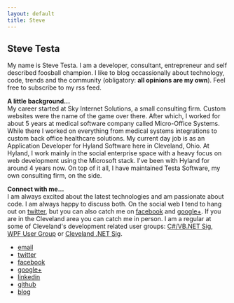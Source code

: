 ```yaml
---
layout: default
title: Steve
---
```

<div class="container-fluid steve-callout">
</div>

<div class="container">
    <div class="row-featurette">
        <div class="col-md-8" itemscope="" itemtype="http://data-vocabulary.org/Person">
			<h2 class="featurette-heading">Steve Testa</h2>
			<p class="lead">My name is <span itemprop="name">Steve Testa</span>. I am a developer, consultant, entrepreneur and self described foosball champion. I like to blog occassionally about technology, code, trends and the community (obligatory:&nbsp;<strong>all opinions are my own</strong>). Feel free to subscribe to my rss feed.</p>
			<p class="lead"><strong>A little background...</strong><br>My career started at Sky Internet Solutions, a small consulting firm. Custom websites were the name of the game over there. After which, I worked for about 5 years at medical software company called Micro-Office Systems. While there I worked on everything from medical systems integrations to custom back office healthcare solutions. My current day job is as an Application Developer for Hyland Software here in Cleveland, Ohio. At Hyland, I work mainly in the social enterprise space with a heavy focus on web development using the Microsoft stack. I've been with Hyland for around 4 years now. On top of it all, I have maintained&nbsp;Testa Software, my own consulting firm, on the side.&nbsp;</p>
			<p class="lead"><strong>Connect with me...</strong><br>I am always excited about the latest technologies and am passionate about code. I am always happy to discuss both. On the social web I tend to hang out on <a href="https://twitter.com/steven_testa">twitter</a>, but you can also catch me on <a href="https://www.facebook.com/steven.testa">facebook</a> and <a href="https://plus.google.com/114388532024454912535/about">google+</a>. If you are in the Cleveland area you can catch me in person. I am a regular at some of Cleveland's development related user groups: <a href="http://www.meetup.com/Cleveland-C-VB-Net-User-Group/">C#/VB.NET Sig</a>, <a href="http://www.meetup.com/Cleveland-WPF-User-Group/">WPF User Group</a> or <a href="http://www.bennettadelson.com/AllEvents.aspx?sig=1e77a027-e2c4-df11-a738-001f29c6fb82">Cleveland .NET Sig</a>.</p>
        </div>
        <div class="col-md-4">
			<ul>
				<li><a class="webicon mail" title="Reveal this e-mail address" onclick="window.open('http://www.google.com/recaptcha/mailhide/d?k\07501phnNPXARdOgd7qCBMTs0Ew\75\75\46c\75C0VFw4vKgiUiHUHgr_jjTL8La_PXpnIZCqPCSmg-iYY\075', '', 'toolbar=0,scrollbars=0,location=0,statusbar=0,menubar=0,resizable=0,width=500,height=300'); return false;" href="http://www.google.com/recaptcha/mailhide/d?k=01phnNPXARdOgd7qCBMTs0Ew==&amp;c=C0VFw4vKgiUiHUHgr_jjTL8La_PXpnIZCqPCSmg-iYY=">email</a></li>
				<li><a class="webicon twitter" href="https://twitter.com/steven_testa" rel="me">twitter</a></li>
				<li><a class="webicon facebook" href="https://www.facebook.com/steven.testa" rel="me">facebook</a></li>
				<li><a class="webicon googleplus" href="https://plus.google.com/114388532024454912535/about" rel="me">google+</a></li>
				<li><a class="webicon linkedin" href="http://www.linkedin.com/in/stevendtesta">linkedin</a></li>
				<li><a class="webicon github" href="https://github.com/stesta" rel="me">github</a></li>
				<li><a class="webicon rss" href="http://testasoftware.com/steve/blog" rel="me">blog</a></li>
			</ul>
        </div>
    </div>
</div>

